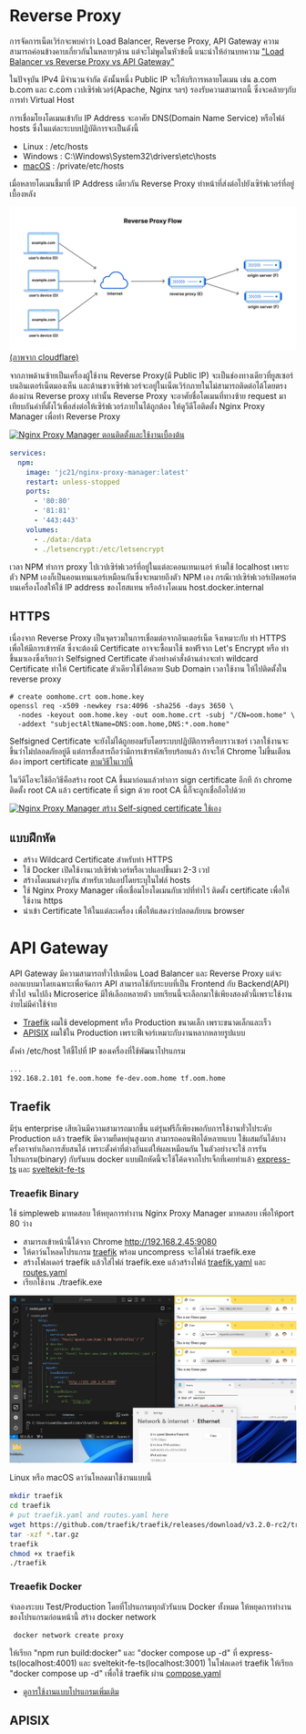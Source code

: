 # Reverse Proxy
การจัดการเน็ตเวิร์กจะพบคำว่า Load Balancer, Reverse Proxy, API Gateway
ความสามารถค่อนข้างคาบเกี่ยวกันในหลายๆด้าน แต่จะไม่พูดในหัวข้อนี้ 
แนะนำให้อ่านบทความ
["Load Balancer vs Reverse Proxy vs API Gateway"](https://medium.com/codenx/load-balancer-vs-reverse-proxy-vs-api-gateway-fcb79912abbf)



ในปัจจุบัน IPv4 มีจำนวนจำกัด ดังนั้นหนึ่ง Public IP จะให้บริการหลายโดเมน เช่น a.com b.com และ c.com 
เวปเซิร์ฟเวอร์(Apache, Nginx ฯลฯ) รองรับความสามารถนี้ ซึ่งจะคล้ายๆกับการทำ Virtual Host

การเชื่อมโยงโดเมนเข้ากับ IP Address จะอาศัย DNS(Domain Name Service) หรือไฟล์ hosts ซึ่งในแต่ละระบบปฎิบัติการจะเป็นดังนี้
- Linux : /etc/hosts
- Windows : C:\Windows\System32\drivers\etc\hosts
- [macOS](https://kb.hostatom.com/content/3464/) : /private/etc/hosts

เมื่อหลายโดเมนชี้มาที่ IP Address เดียวกัน Reverse Proxy ทำหน้าที่ส่งต่อไปยังเซิร์ฟเวอร์ที่อยู่เบื้องหลัง


![Reverse Proxy](./reverse_proxy_flow.png)
[(ภาพจาก cloudflare)](https://www.cloudflare.com/learning/cdn/glossary/reverse-proxy/)

จากภาพด้านซ้ายเป็นเครื่องผู้ใช้งาน Reverse Proxy(มี Public IP) จะเป็นช่องทางเดียวที่ยูสเซอร์บนอินเตอร์เน็ตมองเห็น และด้านขวาเซิร์ฟเวอร์จะอยู่ในเน็ตเวิร์กภายในไม่สามารถติดต่อได้โดยตรง ต้องผ่าน Reverse proxy เท่านั้น Reverse Proxy จะอาศัยชื่อโดเมนที่ทางซ้าย request มา เทียบกันค่าที่ตั้งไว้เพื่อส่งต่อให้เซิร์ฟเวอร์ภายในได้ถูกต้อง ให้ดูวีดีโอติดตั้ง Nginx Proxy Manager เพื่อทำ Reverse Proxy

[![Nginx Proxy Manager ตอนติดตั้งและใช้งานเบื้องต้น](https://img.youtube.com/vi/iWrbL-xDwlk/0.jpg)](https://youtu.be/iWrbL-xDwlk "Nginx Proxy Manager ตอนติดตั้งและใช้งานเบื้องต้น")

```yaml
services:
  npm:
    image: 'jc21/nginx-proxy-manager:latest'
    restart: unless-stopped
    ports:
      - '80:80'
      - '81:81'
      - '443:443'
    volumes:
      - ./data:/data
      - ./letsencrypt:/etc/letsencrypt
```
เวลา NPM ทำการ proxy ไปเวปเซิร์ฟเวอร์ที่อยู่ในแต่ละคอนเทนเนอร์ ห้ามใช้ localhost เพราะ ตัว NPM เองก็เป็นคอนเทนเนอร์เหมือนกันซึ่งจะหมายถึงตัว NPM เอง กรณีเวปเซิร์ฟเวอร์เปิดพอร์ตบนเครื่องโอสให้ใช้ IP address ของโฮสแทน หรืออ้างโดเมน host.docker.internal


## HTTPS
เนื่องจาก Reverse Proxy เป็นจุดรวมในการเชื่อมต่อจากอินเตอร์เน็ต จึงเหมาะกับ ทำ HTTPS เพื่อให้มีการเข้ารหัส ซึ่งจะต้องมี Certificate อาจจะซื้อมาใช้ ขอฟรีจาก Let's Encrypt หรือ ทำขึ้นมาเองซึ่งเรียกว่า Selfsigned Certificate ตัวอย่างคำสั่งด้านล่างจะทำ wildcard Certificate ทำให้ Certificate ตัวเดียวใช้ได้หลาย Sub Domain เวลาใช้งาน ให้ไปติดตั้งใน reverse proxy

```
# create oomhome.crt oom.home.key
openssl req -x509 -newkey rsa:4096 -sha256 -days 3650 \
  -nodes -keyout oom.home.key -out oom.home.crt -subj "/CN=oom.home" \
  -addext "subjectAltName=DNS:oom.home,DNS:*.oom.home"
```

Selfsigned Certificate  จะยังไม่ได้ถูกยอมรับโดยระบบปฎิบัติการหรือบราวเซอร์ เวลาใช้งานจะขึ้นว่าไม่ปลอดภัยอยู่ดี แต่การสื่อสารถือว่ามีการเข้ารหัสเรียบร้อยแล้ว ถ้าจะให้ Chrome ไม่ขึ้นเตือนต้อง import certificate [ตามวิธีในเวปนี้](https://github.com/BenMorel/dev-certificates)

ในวีดีโอจะใช้อีกวิธีคือสร้าง root CA ขึ้นมาก่อนแล้วทำการ sign certificate อีกที ถ้า chrome ติดตั้ง root CA แล้ว certificate ที่ sign ด้วย root CA นี้ก็จะถูกเชื่อถือไปด้วย

[![Nginx Proxy Manager สร้าง Self-signed certificate ใช้เอง](https://img.youtube.com/vi/pyJF2DnPv7Y/0.jpg)](https://www.youtube.com/watch?v=pyJF2DnPv7Y "Nginx Proxy Manager สร้าง Self-signed certificate ใช้เอง")


## แบบฝึกหัด
- สร้าง Wildcard Certificate สำหรับทำ HTTPS
- ใช้ Docker เปิดใช้งานเวปเซิร์ฟเวอร์หรือเวปแอปขึ้นมา 2-3 เวป
- สร้างโดเมนต่างๆกัน สำหรับเวปแอปโดยระบุในไฟล์ hosts
- ใช้ Nginx Proxy Manager เพื่อเชื่อมโยงโดเมนกับเวปที่ทำไว้ ติดตั้ง certificate เพื่อให้ใช้งาน https
- นำเข้า Certificate ให้ในแต่ละเครื่อง เพื่อให้แสดงว่าปลอดภัยบน browser


# API Gateway

API Gateway มีความสามารถทั่วไปเหมือน Load Balancer และ Reverse Proxy
แต่จะออกแบบมาโดยเฉพาะเพื่อจัดการ API สามารถใช้กับระบบที่เป็น Frontend กับ Backend(API) ทั่วไป จนไปถึง Microserice มีให้เลือกหลายตัว บทเรียนนี้จะเลือกมาใช้เพียงสองตัวนี้เพราะใช้งานง่ายไม่มีค่าใช้จ่าย
- [Traefik](https://traefik.io/traefik/) ผมใช้ development หรือ Production ขนาดเล็ก เพราะขนาดเล็กและเร็ว
- [APISIX](https://apisix.apache.org/) ผมใช้ใน Production เพราะฟีเจอร์เหมาะกับงานหลากหลายรูปแบบ

ตั้งค่า /etc/host ให้ชี้ไปที่ IP ของเครื่องที่ใช้พัฒนาโปรแกรม
```
...
192.168.2.101 fe.oom.home fe-dev.oom.home tf.oom.home
```

## Traefik
มีรุ่น enterprise เสียเงินมีความสามารถมากขึ้น แต่รุ่นฟรีก็เพียงพอกับการใช้งานทั่วไประดับ Production แล้ว traefik
มีความยืดหยุ่นสูงมาก สามารถคอนฟิกได้หลายแบบ ใช้ผสมกันได้บางครั้งอาจทำเกิดการสับสนได้ เพราะตั้งค่าที่ต่างกันแต่ให้ผลเหมือนกัน ในตัวอย่างจะใช้ การรันโปรแกรม(binary) กับรันบน docker แบบฝึกหัดนี้จะใช้โค้ดจากโปรเจ็กที่เคยทำแล้ว [express-ts](../express-ts/) และ [sveltekit-fe-ts](../sveltekit-fe-ts/)

### Treaefik Binary
ใช้ simpleweb มาทดสอบ ให้หยุดการทำงาน Nginx Proxy Manager มาทดสอบ เพื่อให้port 80 ว่าง 
- สามารถเข้าหน้านี้ได้จาก Chrome http://192.168.2.45:9080
- ให้ดาว์นโหลดโปรแกรม [traefik](https://github.com/traefik/traefik/releases) พร้อม uncompress จะได้ไฟล์ traefik.exe
- สร้างโฟลเดอร์ traefik แล้วใส่ไฟล์ traefik.exe แล้วสร้างไฟล์ [traefik.yaml](traefik/traefik.yaml) และ [routes.yaml](traefik/routes.yaml) 
- เรียกใช้งาน ./traefik.exe

![](./traefik/img/traefik-windows.jpg)

Linux หรือ macOS ดาว์นโหลดมาใช้งานแบบนี้
```sh
mkdir traefik
cd traefik 
# put traefik.yaml and routes.yaml here
wget https://github.com/traefik/traefik/releases/download/v3.2.0-rc2/traefik_v3.2.0-rc2_linux_amd64.tar.gz
tar -xzf *.tar.gz
traefik
chmod +x traefik
./traefik
```

### Treaefik Docker
จำลองระบบ Test/Production โดยที่โปรแกรมทุกตัวรันบน Docker ทั้งหมด ให้หยุดการทำงานของโปรแกรมก่อนหน้านี้ สร้าง docker network
```sh
 docker network create proxy
```
ให้เรียก "npm run build:docker" และ "docker compose up -d" ที่ express-ts(localhost:4001) และ sveltekit-fe-ts(localhost:3001) 
ในโฟลเดอร์ traefik ให้เรียก "docker compose up -d" เพื่อใช้ traefik ผ่าน [compose.yaml](./traefik/compose.yaml) 
- [ดูการใช้งานแบบโปรแกรมเพิ่มเติม](https://github.com/schooltechx/youtube/tree/main/traefik/traefik-intro)

## APISIX



